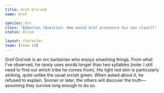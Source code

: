 ```yaml
---
title: Grof Gra'nok
name: Grof

species: Orc
class: "Babarian (Question: How would Grof pronounce his own class?)"
status: Alive

layout: character
team: [team 14]
--- 
```


Grof Gra’nok is an orc barbarian who enjoys smashing things. From what I’ve observed, he rarely uses words longer than two syllables (note: I still need to find out which tribe he comes from). His light red skin is particularly striking, quite unlike the usual orcish green. When asked about it, he refused to explain. Sooner or later, the others will discover the truth—assuming they survive long enough to do so.

